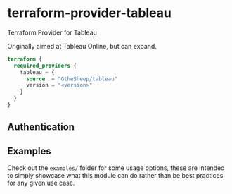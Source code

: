 # terraform-provider-tableau
Terraform Provider for Tableau

Originally aimed at Tableau Online, but can expand.

```terraform
terraform {
  required_providers {
    tableau = {
      source  = "GtheSheep/tableau"
      version = "<version>"
    }
  }
}
```

## Authentication

## Examples
Check out the `examples/` folder for some usage options, these are intended to
simply showcase what this module can do rather than be best practices for any
given use case.
